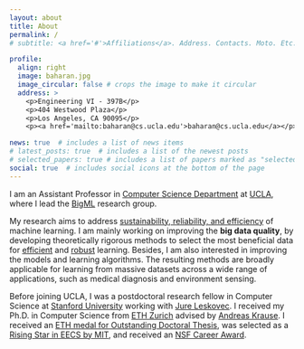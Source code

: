```yaml
---
layout: about
title: About
permalink: /
# subtitle: <a href='#'>Affiliations</a>. Address. Contacts. Moto. Etc.

profile:
  align: right
  image: baharan.jpg
  image_circular: false # crops the image to make it circular
  address: >
    <p>Engineering VI - 397B</p>
    <p>404 Westwood Plaza</p>
    <p>Los Angeles, CA 90095</p>
    <p><a href='mailto:baharan@cs.ucla.edu'>baharan@cs.ucla.edu</a></p>

news: true  # includes a list of news items
# latest_posts: true  # includes a list of the newest posts
# selected_papers: true # includes a list of papers marked as "selected={true}"
social: true  # includes social icons at the bottom of the page
---
```


I am an Assistant Professor in [Computer Science Department](https://www.cs.ucla.edu/) at [UCLA](https://www.ucla.edu/), where I lead the [BigML](http://web.cs.ucla.edu/~baharan/research.htm) research group.
                    
My research aims to address [sustainability, reliability, and efficiency](https://baharanm.github.io/projects/) of machine learning. I am mainly working on improving the <b>big data quality</b>, by developing theoretically rigorous methods to select the most beneficial data for [efficient](projects/#efficiency) and [robust](projects/#robustness) learning. Besides, I am also interested in improving the models and learning algorithms. The resulting methods are broadly applicable for learning from massive datasets across a wide range of applications, such as medical diagnosis and environment sensing.

<!-- My research focuses on developing new methods that enable efficient machine learning from massive datasets. More specifically, I am interested in designing techniques that can gain insights from the underlying data structure by utilizing complex and higher-order interactions between data points. The extracted information can be used to efficiently explore and robustly learn from datasets that are too large to be dealt with by traditional approaches. My methods have immediate application to high-impact problems where massive data volumes prohibit efficient learning and inference, such as huge image collections, recommender systems, Web and social services, video and other large data streams. -->


Before joining UCLA, I was a postdoctoral research fellow in Computer Science at [Stanford University](https://www.cs.ucla.edu/) working with [Jure Leskovec](https://cs.stanford.edu/people/jure/). I received my Ph.D. in Computer Science from [ETH Zurich](https://ethz.ch/en.html) advised by [Andreas Krause](https://las.inf.ethz.ch/krausea/). I received an [ETH medal for Outstanding Doctoral Thesis](https://ethz.ch/content/dam/ethz/main/eth-zurich/education/auszeichnungen-preise/files/eth-medaille/medaille-doktorarbeit-2017.pdf), was selected as a [Rising Star in EECS by MIT](https://risingstars18-eecs.mit.edu/participant-mirzasoleiman/), and received an [NSF Career Award](https://samueli.ucla.edu/ucla-computer-scientist-receives-nsf-career-award-to-improve-sustainability-in-machine-learning/). <br /><br />

